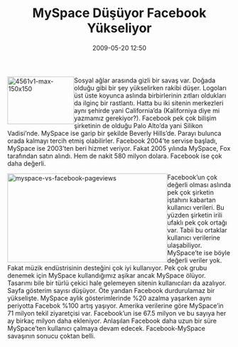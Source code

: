 ﻿---
layout: post
title: MySpace D&#252;&#351;&#252;yor Facebook Y&#252;kseliyor
date: 2009-05-20 12:50
comments: true
categories: []
---
<p><img style="border-bottom: 0px; border-left: 0px; display: inline; margin-left: 0px; border-top: 0px; margin-right: 0px; border-right: 0px" title="4561v1-max-150x150" border="0" alt="4561v1-max-150x150" align="left" src="http://onurbaykal.com.tr/wp-content/uploads/2009/05/4561v1max150x150.png" width="150" height="107" /> Sosyal ağlar arasında gizli bir savaş var. Doğada olduğu gibi bir şey yükselirken rakibi düşer. Logoları üst üste koyunca aslında birbirlerinin zıtları oldukları da ilginç bir rastlantı. Hatta bu iki sitenin merkezleri aynı şehirde yani California’da (Kaliforniya diye mi yazmamız gerekiyor?). Facebook pek çok bilişim şirketinin de olduğu Palo Alto’da yani Silikon Vadisi’nde. MySpace ise garip bir şekilde Beverly Hills’de. Parayı bulunca orada kalmayı tercih etmiş olabilirler. Facebook 2004’te servise başladı, MySpace ise 2003’ten beri hizmet veriyor. Fakat 2005 yılında MySpace, Fox tarafından satın alındı. Hem de nakit 580 milyon dolara. Facebook ise çok daha değerli.</p> <!--more--><img style="border-bottom: 0px; border-left: 0px; display: inline; margin-left: 0px; border-top: 0px; margin-right: 0px; border-right: 0px" title="myspace-vs-facebook-pageviews" border="0" alt="myspace-vs-facebook-pageviews" align="left" src="http://onurbaykal.com.tr/wp-content/uploads/2009/05/myspacevsfacebookpageviews.jpg" width="360" height="200" /> Facebook’un çok değerli olması aslında pek çok şirketin iştahını kabartan kullanıcı verileri. Bu yüzden şirketin irili ufaklı pek çok ortağı var. Tabii bu ortaklar kullanıcı verilerine ulaşabiliyor. MySpace’te ise böyle değerli veriler yok. Fakat müzik endüstrisinin desteğini çok iyi kullanıyor. Pek çok grubu denemek için MySpace kullandığımız aşikar ancak MySpace ölüyor. Tasarımı bile bir türlü çekici hale gelemeyen sitenin kullanıcıları da azalıyor. Sayfa gösterim sayısı düşüyor. Öte yandan Facebook durdurulamaz bir yükselişte. MySpace aylık gösterimlerinde %20 azalma yaşarken aynı periyotta Facebok %100 artış yaşıyor. Amerika verilerine göre MySpace’in 71 milyon tekil ziyaretçisi var. Facebook’un ise 67.5 milyon ve bu sayıya her ay birkaç milyon daha ekleniyor. Anlaşılan Facebook daha uzun bir süre MySpace’ten kullanıcı çalmaya devam edecek. Facebook-MySpace savaşının sonucu çoktan belli.
